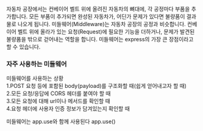 자동차 공장에서는 컨베이어 벨트 위에 올려진 자동차의 뼈대에, 각 공정마다 부품을 추가합니다. 모든 부품이 추가되면 완성된 자동차가, 어딘가 문제가 있다면 불량품이 결과물로 나오게 됩니다. 미들웨어(Middleware)는 자동차 공장의 공정과 비슷합니다. 컨베이어 벨트 위에 올라가 있는 요청(Request)에 필요한 기능을 더하거나, 문제가 발견된 불량품을 밖으로 걷어내는 역할을 합니다. 미들웨어는 express의 가장 큰 장점이라고 할 수 있습니다.

### 자주 사용하는 미들웨어

미들웨어를 사용하는 상황<br>
1.POST 요청 등에 포함된 body(payload)를 구조화할 때(쉽게 얻어내고자 할 때)<br>
2.모든 요청/응답에 CORS 헤더를 붙여야 할 때<br>
3.모든 요청에 대해 url이나 메서드를 확인할 때<br>
4.요청 헤더에 사용자 인증 정보가 담겨있는지 확인할 때

미들웨어는 app.use와 함께 사용된다
app.use()
